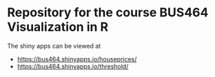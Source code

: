 # Repository for the course BUS464 Visualization in R

The shiny apps can be viewed at 
* https://bus464.shinyapps.io/houseprices/
* https://bus464.shinyapps.io/threshold/